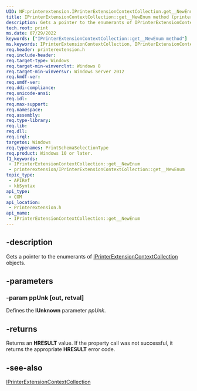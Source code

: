 ```yaml
---
UID: NF:printerextension.IPrinterExtensionContextCollection.get__NewEnum
title: IPrinterExtensionContextCollection::get__NewEnum method (printerextension.h)
description: Gets a pointer to the enumerants of IPrinterExtensionContextCollection objects
tech.root: print
ms.date: 07/29/2022
keywords: ["IPrinterExtensionContextCollection::get__NewEnum method"]
ms.keywords: IPrinterExtensionContextCollection, IPrinterExtensionContextCollection interface [Print Devices], NewEnum method, IPrinterExtensionContextCollection,get_NewEnum, NewEnum, IPrinterExtensionContextCollection::NewEnum, IPrinterExtensionContextCollection::get__NewEnum, NewEnum method [Print Devices], NewEnum method [Print Devices], IPrinterExtensionContextCollection interface, get__NewEnum,IPrinterExtensionContextCollection.get__NewEnum, print.iprinterextensioncontextcollection_newenum, printerextension/IPrinterExtensionContextCollection::NewEnum
req.header: printerextension.h
req.include-header: 
req.target-type: Windows
req.target-min-winverclnt: Windows 8
req.target-min-winversvr: Windows Server 2012
req.kmdf-ver: 
req.umdf-ver: 
req.ddi-compliance: 
req.unicode-ansi: 
req.idl: 
req.max-support: 
req.namespace: 
req.assembly: 
req.type-library: 
req.lib: 
req.dll: 
req.irql: 
targetos: Windows
req.typenames: PrintSchemaSelectionType
req.product: Windows 10 or later.
f1_keywords:
 - IPrinterExtensionContextCollection::get__NewEnum
 - printerextension/IPrinterExtensionContextCollection::get__NewEnum
topic_type:
 - APIRef
 - kbSyntax
api_type:
 - COM
api_location:
 - Printerextension.h
api_name:
 - IPrinterExtensionContextCollection::get__NewEnum
---
```


## -description

Gets a pointer to the enumerants of [IPrinterExtensionContextCollection](/windows-hardware/drivers/ddi/printerextension/nn-printerextension-iprinterextensioncontextcollection) objects.

## -parameters

### -param ppUnk [out, retval]

Defines the **IUnknown** parameter *ppUnk*.

## -returns

Returns an **HRESULT** value. If the property call was not successful,  it returns the appropriate **HRESULT** error code.

## -see-also

[IPrinterExtensionContextCollection](/windows-hardware/drivers/ddi/printerextension/nn-printerextension-iprinterextensioncontextcollection)
